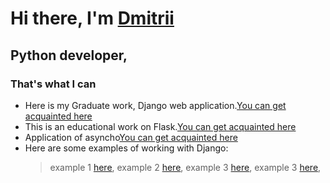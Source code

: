 # Hi there, I'm [Dmitrii](https://daniilshat.ru/) 
## Python developer, 
### That's what I can
* Here is my Graduate work, Django web application.[You can get acquainted here](https://github.com/DVG43/My_diplom_project) 
* This is an educational work on Flask.[You can get acquainted here](https://github.com/DVG43/HW_flask_announcements) 
* Application of asyncho[You can get acquainted here](https://github.com/DVG43/HW_acincio)
* Here are some examples of working with Django:
   > example 1 [here](https://github.com/DVG43/DVG_43_HW_7_django_permitions),
   > example 2 [here](https://github.com/DVG43/HW_5_DRF1),
   > example 3 [here](https://github.com/DVG43/HW_django_m2m),
   > example 3 [here](https://github.com/DVG43/HW_ORM_dgango-),
